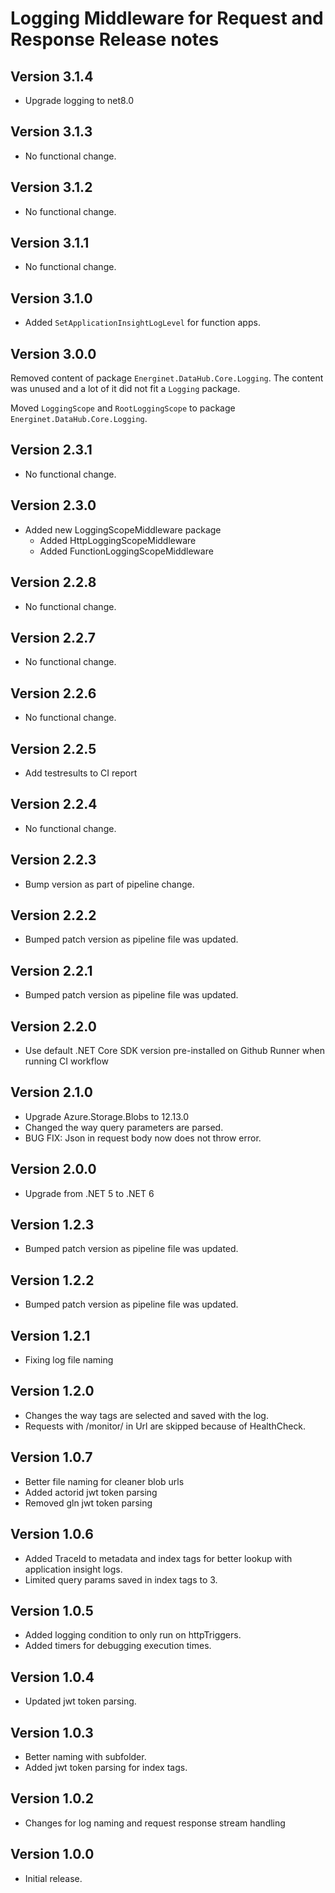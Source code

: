 # Logging Middleware for Request and Response Release notes

## Version 3.1.4

- Upgrade logging to net8.0

## Version 3.1.3

- No functional change.

## Version 3.1.2

- No functional change.

## Version 3.1.1

- No functional change.

## Version 3.1.0

- Added `SetApplicationInsightLogLevel` for function apps.

## Version 3.0.0

Removed content of package `Energinet.DataHub.Core.Logging`.
The content was unused and a lot of it did not fit a `Logging` package.

Moved `LoggingScope` and `RootLoggingScope` to package `Energinet.DataHub.Core.Logging`.

## Version 2.3.1

- No functional change.

## Version 2.3.0

- Added new LoggingScopeMiddleware package
    - Added HttpLoggingScopeMiddleware
    - Added FunctionLoggingScopeMiddleware

## Version 2.2.8

- No functional change.

## Version 2.2.7

- No functional change.

## Version 2.2.6

- No functional change.

## Version 2.2.5

- Add testresults to CI report

## Version 2.2.4

- No functional change.

## Version 2.2.3

- Bump version as part of pipeline change.

## Version 2.2.2

- Bumped patch version as pipeline file was updated.

## Version 2.2.1

- Bumped patch version as pipeline file was updated.

## Version 2.2.0

- Use default .NET Core SDK version pre-installed on Github Runner when running CI workflow

## Version 2.1.0

- Upgrade Azure.Storage.Blobs to 12.13.0
- Changed the way query parameters are parsed.
- BUG FIX: Json in request body now does not throw error.

## Version 2.0.0

- Upgrade from .NET 5 to .NET 6

## Version 1.2.3

- Bumped patch version as pipeline file was updated.

## Version 1.2.2

- Bumped patch version as pipeline file was updated.

## Version 1.2.1

- Fixing log file naming

## Version 1.2.0

- Changes the way tags are selected and saved with the log.
- Requests with /monitor/ in Url are skipped because of HealthCheck.

## Version 1.0.7

- Better file naming for cleaner blob urls
- Added actorid jwt token parsing
- Removed gln jwt token parsing

## Version 1.0.6

- Added TraceId to metadata and index tags for better lookup with application insight logs.
- Limited query params saved in index tags to 3.

## Version 1.0.5

- Added logging condition to only run on httpTriggers.
- Added timers for debugging execution times.

## Version 1.0.4

- Updated jwt token parsing.

## Version 1.0.3

- Better naming with subfolder.
- Added jwt token parsing for index tags.

## Version 1.0.2

- Changes for log naming and request response stream handling

## Version 1.0.0

- Initial release.
